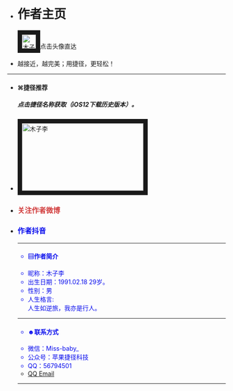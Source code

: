 
<html>
<head>
   <meta charset="utf-8" />     
<div class="container rounded">
<ul class="list-group">
  <li class="list-group-item"><h1>作者主页</h1><p>
<a href="https://jiejinghe.com/users/6563404841">
<img  border="10" src="https://i.loli.net/2019/06/27/5d14b5b33217297297.jpeg" alt="木子李" width="32" height="32"></a>点击头像直达</p></li>
  <li class="list-group-item">越接近，越完美；用捷径，更轻松！</li></ul>
<hr>
<ul class="list-group">  <li class="list-group-item"><h4>

⌘捷径推荐</h4><h5>点击捷径名称获取（iOS12下载历史版本）。</h5></li>
 <li class="list-group-item">
<p>
<a href="https://jiejinghe.com/shortcuts/7076318015">
<img  border="10" src="https://i.loli.net/2019/07/05/5d1eec7bd86d237278.png" alt="木子李" width="280" height="155"></a></p></li>
  <li class="list-group-item">
<a style="color: #d23f3f;text-decoration:none;" href="https://weibo.com/u/5090561214"><h3> 关注作者微博 </h3>
<li class="list-group-item">
<a style="color: #080ced;text-decoration:none;" href="https://www.iesdouyin.com/share/user/93853200610?u_code=14cmha85d&utm_campaign=client_share&app=aweme&utm_medium=ios&tt_from=copy&utm_source=copy">   <h3> 作者抖音 </h3><hr>
<ul class="list-group">
  <li class="list-group-item"><h4>
<i class="❖"></i> ▤作者简介</h4></li>
  <li class="list-group-item">
昵称：木子李
</li>
  <li class="list-group-item">
出生日期：1991.02.18 29岁。</li>
  <li class="list-group-item">
  性别：男</li>
  <li class="list-group-item">
人生格言:
<div class="table-responsive">
<tr><th> 人生如逆旅，我亦是行人。 </th>

</tr>
</div>
</li>
</ul>
<hr>

<ul class="list-group">  <li class="list-group-item"><h4> ☻联系方式</h4></li>
  <li class="list-group-item">
微信：Miss-baby_ </li>
 <li class="list-group-item">
公众号：苹果捷径科技</li>
  <li class="list-group-item">
QQ：56794501</li>
  <li class="list-group-item">
<a href = "mailto: 56794501@qq.com">QQ Email</a> </li>
</ul>
<hr>

